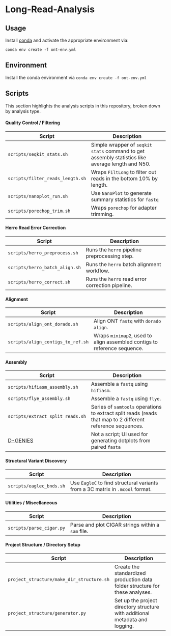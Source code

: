 # Long-Read-Analysis
## Usage
Install [conda](https://www.anaconda.com/docs/getting-started/miniconda/install#linux-2) and activate the appropriate environment via:
```
conda env create -f ont-env.yml
```

## Environment
Install the conda environment via `conda env create -f ont-env.yml`

## Scripts
This section highlights the analysis scripts in this repository, broken down by analysis type.
#### Quality Control / Filtering
| Script  | Description |
| ------------- | ------------- |
| `scripts/seqkit_stats.sh`  | Simple wrapper of `seqkit stats` command to get assembly statistics like average length and N50.  |
| `scripts/filter_reads_length.sh`  | Wraps `FiltLong` to filter out reads in the bottom 10% by length.  |
| `scripts/nanoplot_run.sh` | Use `NanoPlot` to generate summary statistics for `fastq` |
| `scripts/porechop_trim.sh` | Wraps `porechop` for adapter trimming. |
#### Herro Read Error Correction
| Script  | Description |
| ------------- | ------------- |
| `scripts/herro_preprocess.sh` | Runs the `herro` pipeline preprocessing step. | 
| `scripts/herro_batch_align.sh` | Runs the `herro` batch alignment workflow. |
| `scripts/herro_correct.sh` | Runs the `herro` read error correction pipeline. |
#### Alignment
| Script  | Description |
| ------------- | ------------- |
| `scripts/align_ont_dorado.sh`  | Align ONT `fastq` with `dorado align`. |
| `scripts/align_contigs_to_ref.sh`  | Wraps `minimap2`, used to align assembled contigs to reference sequence.  |
#### Assembly
| Script  | Description |
| ------------- | ------------- |
| `scripts/hifiasm_assembly.sh`  | Assemble a `fastq` using `hifiasm`. |
| `scripts/flye_assembly.sh` | Assemble a `fastq` using `flye`. |
| `scripts/extract_split_reads.sh`  | Series of `samtools` operations to extract split reads (reads that map to 2 different reference sequences.  |
| [D-GENIES](https://dgenies.toulouse.inra.fr/run) | Not a script; UI used for generating dotplots from paired `fasta` |
#### Structural Variant Discovery
| Script  | Description |
| ------------- | ------------- |
| `scripts/eaglec_bnds.sh` | Use `EagleC` to find structural variants from a 3C matrix in `.mcool` format. |
#### Utilities / Miscellaneous
| Script  | Description |
| ------------- | ------------- |
| `scripts/parse_cigar.py` | Parse and plot CIGAR strings within a `sam` file. |
#### Project Structure / Directory Setup
| Script  | Description |
| ------------- | ------------- |
| `project_structure/make_dir_structure.sh` | Create the standardized production data folder structure for these analyses. |
| `project_structure/generator.py` | Set up the project directory structure with additional metadata and logging. |




